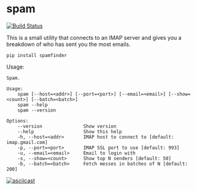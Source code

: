 # spam

[![Build Status](https://travis-ci.org/orf/spam.svg?branch=master)](https://travis-ci.org/orf/spam)

This is a small utility that connects to an IMAP server and gives you a 
breakdown of who has sent you the most emails.

    pip install spamfinder

Usage:
    
    Spam.
    
    Usage:
        spam [--host=<addr>] [--port=<port>] [--email=<email>] [--show=<count>] [--batch=<batch>]
        spam --help
        spam --version
    
    Options:
        --version               Show version
        --help                  Show this help
        -h, --host=<addr>       IMAP host to connect to [default: imap.gmail.com]
        -p, --port=<port>       IMAP SSL port to use [default: 993]
        -u, --email=<email>     Email to login with
        -s, --show=<count>      Show top N senders [default: 50]
        -b, --batch=<batch>     Fetch messes in batches of N [default: 200]
    

[![asciicast](https://asciinema.org/a/6l4tjj8cpmioh95et8x8szwf2.png)](https://asciinema.org/a/6l4tjj8cpmioh95et8x8szwf2)
